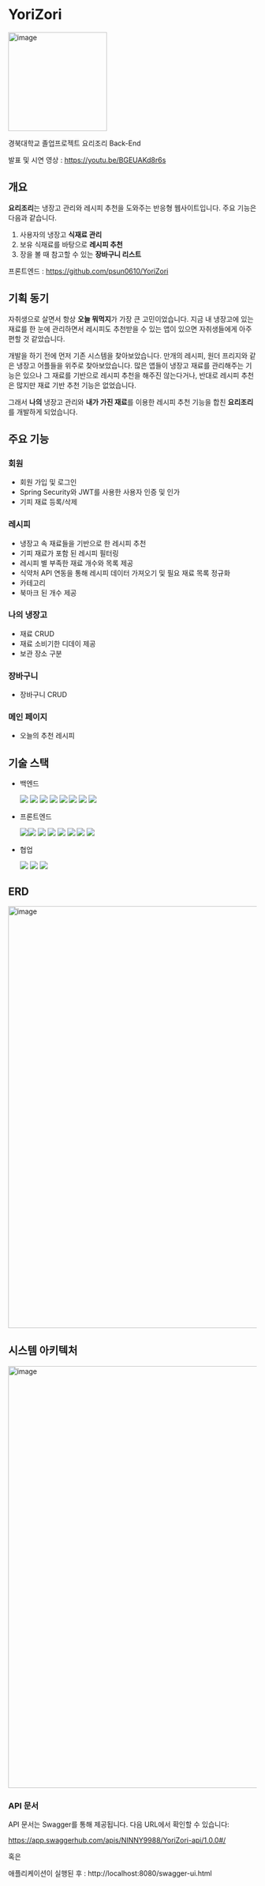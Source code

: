 # YoriZori 
<img width="200" alt="image" src="https://github.com/user-attachments/assets/b6ce6854-dd0a-4cad-9f8a-12755c358e94">


경북대학교 졸업프로젝트 요리조리 Back-End

발표 및 시연 영상 : https://youtu.be/BGEUAKd8r6s


## 개요

**요리조리**는 냉장고 관리와 레시피 추천을 도와주는 반응형 웹사이트입니다. 주요 기능은 다음과 같습니다.

1. 사용자의 냉장고 **식재료 관리**
2. 보유 식재료를 바탕으로 **레시피 추천**
3. 장을 볼 때 참고할 수 있는 **장바구니 리스트**

프론트엔드 : https://github.com/psun0610/YoriZori

## 기획 동기

자취생으로 살면서 항상 **오늘 뭐먹지**가 가장 큰 고민이었습니다.
지금 내 냉장고에 있는 재료를 한 눈에 관리하면서 레시피도 추천받을 수 있는 앱이 있으면 자취생들에게 아주 편할 것 같았습니다.

개발을 하기 전에 먼저 기존 시스템을 찾아보았습니다.
만개의 레시피, 원더 프리지와 같은 냉장고 어플들을 위주로 찾아보았습니다.
많은 앱들이 냉장고 재료를 관리해주는 기능은 있으나 그 재료를 기반으로 레시피 추천을 해주진 않는다거나, 반대로 레시피 추천은 많지만 재료 기반 추천 기능은 없었습니다.

그래서 **나의** 냉장고 관리와 **내가 가진 재료**를 이용한 레시피 추천 기능을 합친 **요리조리**를 개발하게 되었습니다.

## 주요 기능
### 회원
- 회원 가입 및 로그인
- Spring Security와 JWT를 사용한 사용자 인증 및 인가
- 기피 재료 등록/삭제
### 레시피
- 냉장고 속 재료들을 기반으로 한 레시피 추천
- 기피 재료가 포함 된 레시피 필터링
- 레시피 별 부족한 재료 개수와 목록 제공
- 식약처 API 연동을 통해 레시피 데이터 가져오기 및 필요 재료 목록 정규화
- 카테고리 
- 북마크 된 개수 제공
### 나의 냉장고
- 재료 CRUD
- 재료 소비기한 디데이 제공
- 보관 장소 구분
### 장바구니
- 장바구니 CRUD
### 메인 페이지
- 오늘의 추천 레시피



## 기술 스택
 - 백엔드<br/>
 
    <img src="https://img.shields.io/badge/JAVA-FF7800?style=for-the-badge&logo=Java&logoColor=white"/> <img src="https://img.shields.io/badge/SpringBoot-6DB33F?style=for-the-badge&logo=Springboot&logoColor=white"/> <img src="https://img.shields.io/badge/Spring Security-6DB33F?style=for-the-badge&logo=Springsecurity&logoColor=white"/> <img src="https://img.shields.io/badge/spring scheduler-6DB33F?style=for-the-badge&logo=springscheduler&logoColor=white"/>
    <img src="https://img.shields.io/badge/MySQL-4479A1?style=for-the-badge&logo=MySQL&logoColor=white"/> <img src="https://img.shields.io/badge/spring Data JPA-000000?style=for-the-badge&logo=spring&logoColor=white"/>
    <img src="https://img.shields.io/badge/Amazon EC2-FF9900?style=for-the-badge&logo=AmazonEC2&logoColor=white"/> <img src="https://img.shields.io/badge/Amazon RDS-527FFF?style=for-the-badge&logo=Amazon RDS&logoColor=white"/>
      
  - 프론트엔드
    
    <img src="https://img.shields.io/badge/Typescript-3178C6?style=for-the-badge&logo=Typescript&logoColor=white"/><img src="https://img.shields.io/badge/Javascript-F7DF1E?style=for-the-badge&logo=Javascript&logoColor=black"/> <img src="https://img.shields.io/badge/React-61DAFB?style=for-the-badge&logo=React&logoColor=black"/> <img src="https://img.shields.io/badge/Prettier-F7B93E?style=for-the-badge&logo=Prettier&logoColor=darkred"/> <img src="https://img.shields.io/badge/html5-E34F26?style=for-the-badge&logo=html5&logoColor=white"/> <img src="https://img.shields.io/badge/css3-1572B6?style=for-the-badge&logo=css3&logoColor=white"/> <img src="https://img.shields.io/badge/styledcomponents-DB7093?style=for-the-badge&logo=styledcomponents&logoColor=white"/> <img src="https://img.shields.io/badge/vercel-000000?style=for-the-badge&logo=vercel&logoColor=white"/>
    
  - 협업
  
    <img src="https://img.shields.io/badge/GITHUB-181717?style=for-the-badge&logo=github&logoColor=white"/> <img src="https://img.shields.io/badge/GITHUB-5865F2?style=for-the-badge&logo=discord&logoColor=white"/> <img src="https://img.shields.io/badge/notion-000000?style=for-the-badge&logo=notion&logoColor=white"/>


## ERD
<img width="854" alt="image" src="https://github.com/seunggi99/YoriZori/assets/94459503/b1280339-21b0-42f8-9c08-40b13215c6e0">

## 시스템 아키텍처
<img width="854" alt="image" src="https://github.com/user-attachments/assets/914fba5f-9be9-4b37-9090-0592bf6a4d9b">


### API 문서 

API 문서는 Swagger를 통해 제공됩니다. 다음 URL에서 확인할 수 있습니다:


https://app.swaggerhub.com/apis/NINNY9988/YoriZori-api/1.0.0#/ 


혹은


애플리케이션이 실행된 후 : http://localhost:8080/swagger-ui.html


